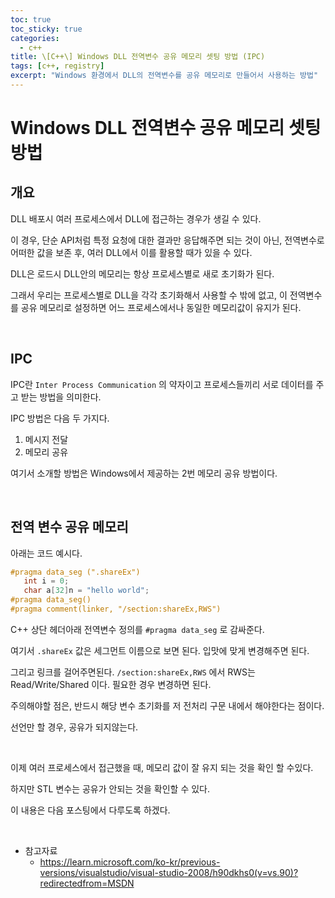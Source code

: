 ```yaml
---
toc: true
toc_sticky: true
categories:
  - c++
title: \[C++\] Windows DLL 전역변수 공유 메모리 셋팅 방법 (IPC)
tags: [c++, registry]
excerpt: "Windows 환경에서 DLL의 전역변수를 공유 메모리로 만들어서 사용하는 방법"
---
```


# Windows DLL 전역변수 공유 메모리 셋팅 방법

## 개요

DLL 배포시 여러 프로세스에서 DLL에 접근하는 경우가 생길 수 있다.

이 경우, 단순 API처럼 특정 요청에 대한 결과만 응답해주면 되는 것이 아닌, 전역변수로 어떠한 값을 보존 후, 여러 DLL에서 이를 활용할 때가 있을 수 있다.

DLL은 로드시 DLL안의 메모리는 항상 프로세스별로 새로 초기화가 된다.

그래서 우리는 프로세스별로 DLL을 각각 초기화해서 사용할 수 밖에 없고, 이 전역변수를 공유 메모리로 설정하면 어느 프로세스에서나 동일한 메모리값이 유지가 된다.

<br>

## IPC

IPC란 ``Inter Process Communication`` 의 약자이고 프로세스들끼리 서로 데이터를 주고 받는 방법을 의미한다.

IPC 방법은 다음 두 가지다.

1. 메시지 전달
2. 메모리 공유

여기서 소개할 방법은 Windows에서 제공하는 2번 메모리 공유 방법이다.

<br>

## 전역 변수 공유 메모리

아래는 코드 예시다.

```c++
#pragma data_seg (".shareEx")
   int i = 0; 
   char a[32]n = "hello world";
#pragma data_seg()
#pragma comment(linker, "/section:shareEx,RWS")
```

C++ 상단 헤더아래 전역변수 정의를 ``#pragma data_seg`` 로 감싸준다.

여기서 ``.shareEx`` 값은 세그먼트 이름으로 보면 된다. 입맛에 맞게 변경해주면 된다.

그리고 링크를 걸어주면된다.
``/section:shareEx,RWS`` 에서 RWS는 Read/Write/Shared 이다. 필요한 경우 변경하면 된다.

주의해야할 점은, 반드시 해당 변수 초기화를 저 전처리 구문 내에서 해야한다는 점이다.

선언만 할 경우, 공유가 되지않는다.

<br>

이제 여러 프로세스에서 접근했을 때, 메모리 값이 잘 유지 되는 것을 확인 할 수있다.

하지만 STL 변수는 공유가 안되는 것을 확인할 수 있다.

이 내용은 다음 포스팅에서 다루도록 하겠다.

<br>

- 참고자료
    - https://learn.microsoft.com/ko-kr/previous-versions/visualstudio/visual-studio-2008/h90dkhs0(v=vs.90)?redirectedfrom=MSDN

	